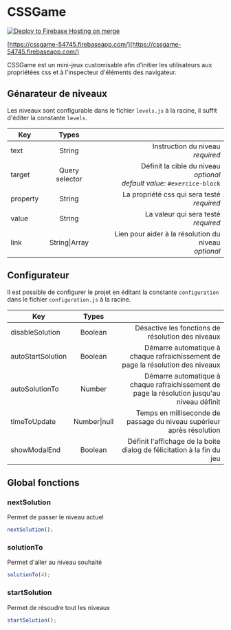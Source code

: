 ﻿# CSSGame

[![Deploy to Firebase Hosting on merge](https://github.com/joazco/CSSGame/actions/workflows/firebase-hosting-merge.yml/badge.svg)](https://github.com/joazco/CSSGame/actions/workflows/firebase-hosting-merge.yml)

[https://cssgame-54745.firebaseapp.com/](https://cssgame-54745.firebaseapp.com/)

CSSGame est un mini-jeux customisable afin d'initier les utilisateurs aux propriétées
css et à l'inspecteur d'éléments des navigateur.

## Génarateur de niveaux

Les niveaux sont configurable dans le fichier `levels.js` à la racine, il suffit d'éditer la constante `levels`.

| Key      |         Types         |                                                                                    |
| -------- | :-------------------: | ---------------------------------------------------------------------------------: |
| text     |        String         |                                               Instruction du niveau <br>_required_ |
| target   |    Query selector     | Définit la cible du niveau <br> _optional_ <br> _default value:_ `#exercice-block` |
| property |        String         |                                     La propriété css qui sera testé <br>_required_ |
| value    |        String         |                                            La valeur qui sera testé <br>_required_ |
| link     | String\|Array<String> |                           Lien pour aider à la résolution du niveau <br>_optional_ |

## Configurateur

Il est possible de configurer le projet en éditant la constante `configuration` dans le fichier `configuration.js` à la racine.

| Key               |    Types     |                                                                                             |
| ----------------- | :----------: | ------------------------------------------------------------------------------------------: |
| disableSolution   |   Boolean    |                                           Désactive les fonctions de résolution des niveaux |
| autoStartSolution |   Boolean    |             Démarre automatique à chaque rafraichissement de page la résolution des niveaux |
| autoSolutionTo    |    Number    | Démarre automatique à chaque rafraichissement de page la résolution jusqu'au niveau définit |
| timeToUpdate      | Number\|null |                       Temps en milliseconde de passage du niveau supérieur après résolution |
| showModalEnd      |   Boolean    |                      Définit l'affichage de la boite dialog de félicitation à la fin du jeu |

## Global fonctions

### nextSolution

Permet de passer le niveau actuel

```js
nextSolution();
```

### solutionTo

Permet d'aller au niveau souhaité

```js
solutionTo(4);
```

### startSolution

Permet de résoudre tout les niveaux

```js
startSolution();
```
